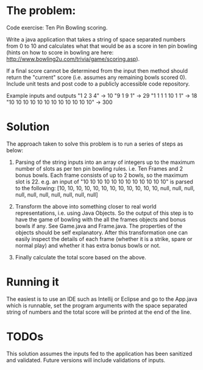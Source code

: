 The problem:
==============

Code exercise: Ten Pin Bowling scoring. 

Write a java application that takes a string of space separated numbers from 0 to 10 and calculates what that would be as a score in ten pin bowling (hints on how to score in bowling are here: http://www.bowling2u.com/trivia/game/scoring.asp).  
 
If a final score cannot be determined from the input then method should return the "current" score (i.e. assumes any remaining bowls scored 0).  
Include unit tests and post code to a publicly accessible code repository.
 
Example inputs and outputs
"1 2 3 4" -> 10
"9 1 9 1" -> 29
"1 1 1 1 10 1 1" -> 18
"10 10 10 10 10 10 10 10 10 10 10 10" -> 300
 

Solution
========

The approach taken to solve this problem is to run a series of steps as below:
1. Parsing of the string inputs into an array of integers up to the maximum number of slots as per ten pin bowling rules. i.e. Ten Frames and 2 bonus bowls.
   Each frame consists of up to 2 bowls, so the maximum slot is 22.
   e.g. an input of "10 10 10 10 10 10 10 10 10 10 10 10" is parsed to the following:
   [10, 10, 10, 10, 10, 10, 10, 10, 10, 10, 10, 10, null, null, null, null, null, null, null, null, null, null]
   
2. Transform the above into something closer to real world representations, i.e. using Java Objects.
   So the output of this step is to have the game of bowling with the all the frames objects and bonus bowls if any.
   See Game.java and Frame.java. The properties of the objects should be self explanatory.
   After this transformation one can easily inspect the details of each frame (whether it is a strike, spare or normal play) and whether it has extra bonus bowls or not.

3. Finally calculate the total score based on the above. 

Running it
==========

The easiest is to use an IDE such as Intellij or Eclipse and go to the App.java which is runnable, set the program arguments with the space separated string of numbers and
the total score will be printed at the end of the line.

TODOs
=====

This solution assumes the inputs fed to the application has been sanitized and validated.
Future versions will include validations of inputs.
